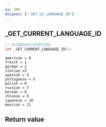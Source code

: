 ```yaml
---
ns: UNK
aliases: ["_GET_UI_LANGUAGE_ID"]
---
```

## _GET_CURRENT_LANGUAGE_ID

```c
// 0x2BDD44CC428A7EAE
int _GET_CURRENT_LANGUAGE_ID();
```

```
american = 0  
french = 1   
german = 2  
italian =3  
spanish = 4  
portuguese = 5  
polish = 6  
russian = 7  
korean = 8  
chinese = 9  
japanese = 10  
mexican = 11  
```

## Return value
